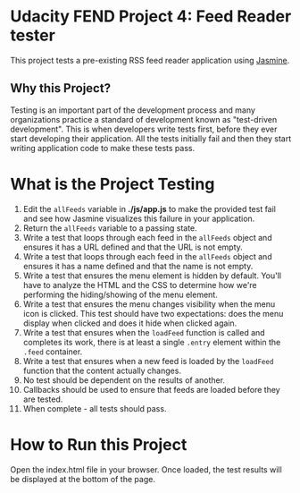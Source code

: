# Udacity FEND Project 4:  Feed Reader tester

This project tests a pre-existing RSS feed reader application using <a href="https://jasmine.github.io/">Jasmine</a>.

## Why this Project?

Testing is an important part of the development process and many organizations practice a standard of development known as "test-driven development". This is when developers write tests first, before they ever start developing their application. All the tests initially fail and then they start writing application code to make these tests pass.

# What is the Project Testing

1. Edit the `allFeeds` variable in **./js/app.js** to make the provided test fail and see how Jasmine visualizes this failure in your application.
2. Return the `allFeeds` variable to a passing state.
3. Write a test that loops through each feed in the `allFeeds` object and ensures it has a URL defined and that the URL is not empty.
4. Write a test that loops through each feed in the `allFeeds` object and ensures it has a name defined and that the name is not empty.
5. Write a test that ensures the menu element is hidden by default. You'll have to analyze the HTML and the CSS to determine how we're performing the hiding/showing of the menu element.
6. Write a test that ensures the menu changes visibility when the menu icon is clicked. This test should have two expectations: does the menu display when clicked and does it hide when clicked again.
7. Write a test that ensures when the `loadFeed` function is called and completes its work, there is at least a single `.entry` element within the `.feed` container.
8. Write a test that ensures when a new feed is loaded by the `loadFeed` function that the content actually changes.
9. No test should be dependent on the results of another.
10. Callbacks should be used to ensure that feeds are loaded before they are tested.
11. When complete - all tests should pass.

# How to Run this Project

Open the index.html file in your browser.  Once loaded, the test results will be displayed at the bottom of the page.  

